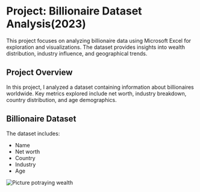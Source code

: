 # Project: Billionaire Dataset Analysis(2023)

This project focuses on analyzing billionaire data using Microsoft Excel for exploration and visualizations. The dataset provides insights into wealth distribution, industry influence, and geographical trends.

## Project Overview
In this project, I analyzed a dataset containing information about billionaires worldwide. Key metrics explored include net worth, industry breakdown, country distribution, and age demographics.

## Billionaire Dataset
The dataset includes:
- Name
- Net worth
- Country
- Industry
- Age

![Picture potraying wealth](https://e0.pxfuel.com/wallpapers/446/337/desktop-wallpaper-billionaire-billionaire-luxury-lifestyle.jpg)



